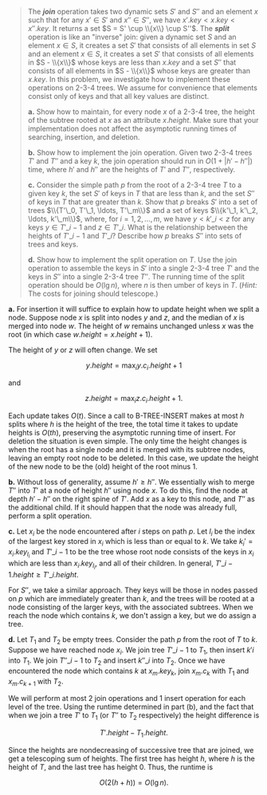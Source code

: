 
> The __*join*__ operation takes two dynamic sets $S'$ and $S''$ and an element $x$ such that for any $x' \in S'$ and $x'' \in S''$, we have $x'.key < x.key < x''.key$. It returns a set $S = S' \cup \\{x\\} \cup S''$. The __*split*__ operation is like an "inverse" join: given a dynamic set $S$ and an element $x \in S$, it creates a set $S'$ that consists of all elements in set $S$ and an element $x \in S$, it creates a set $S'$ that consists of all elements in $S - \\{x\\}$ whose keys are less than $x.key$ and a set $S''$ that consists of all elements in $S - \\{x\\}$ whose keys are greater than $x.key$. In this problem, we investigate how to implement these operations on 2-3-4 trees. We assume for convenience that elements consist only of keys and that all key values are distinct.
>
> **a.** Show how to maintain, for every node $x$ of a 2-3-4 tree, the height of the subtree rooted at $x$ as an attribute $x.height$. Make sure that your implementation does not affect the asymptotic running times of searching, insertion, and deletion.
>
> **b.** Show how to implement the join operation. Given two 2-3-4 trees $T'$ and $T''$ and a key $k$, the join operation should run in $O(1 + |h' - h''|)$ time, where $h'$ and $h''$ are the heights of $T'$ and $T''$, respectively.
>
> **c.** Consider the simple path $p$ from the root of a 2-3-4 tree $T$ to a given key $k$, the set $S'$ of keys in $T$ that are less than $k$, and the set $S''$ of keys in $T$ that are greater than $k$. Show that $p$ breaks $S'$ into a set of trees $\\{T'\_0, T'\_1, \ldots, T'\_m\\}$ and a set of keys $\\{k'\_1, k'\_2, \ldots, k'\_m\\}$, where, for $i = 1, 2, \ldots, m$, we have $y < k'\_i < z$ for any keys $y \in T'\_{i - 1}$ and $z \in T'\_i$. What is the relationship between the heights of $T'\_{i - 1}$ and $T'\_i$? Describe how $p$ breaks $S''$ into sets of trees and keys.
>
> **d.** Show how to implement the split operation on $T$. Use the join operation to assemble the keys in $S'$ into a single 2-3-4 tree $T'$ and the keys in $S''$ into a single 2-3-4 tree $T''$. The running time of the split operation should be $O(\lg n)$, where $n$ is then umber of keys in $T$. ($\textit{Hint:}$ The costs for joining should telescope.)

**a.** For insertion it will suffice to explain how to update height when we split a node. Suppose node $x$ is split into nodes $y$ and $z$, and the median of $x$ is merged into node $w$. The height of $w$ remains unchanged unless $x$ was the root (in which case $w.height = x.height + 1$).

The height of $y$ or $z$ will often change. We set

$$y.height = \max_i y.c_i .height + 1$$

and

$$z.height = \max_i z.c_i.height + 1.$$

Each update takes $O(t)$. Since a call to $\text{B-TREE-INSERT}$ makes at most $h$ splits where $h$ is the height of the tree, the total time it takes to update heights is $O(th)$, preserving the asymptotic running time of insert. For deletion the situation is even simple. The only time the height changes is when the root has a single node and it is merged with its subtree nodes, leaving an empty root node to be deleted. In this case, we update the height of the new node to be the (old) height of the root minus $1$.

**b.** Without loss of generality, assume $h' \ge h''$. We essentially wish to merge $T''$ into $T'$ at a node of height $h''$ using node $x$. To do this, find the node at depth $h' - h''$ on the right spine of $T'$. Add $x$ as a key to this node, and $T''$ as the additional child. If it should happen that the node was already full, perform a split operation.

**c.** Let $x_i$ be the node encountered after $i$ steps on path $p$. Let $l_i$ be the index of the largest key stored in $x_i$ which is less than or equal to $k$. We take $k_i' = x_i.key_{l_i}$ and $T'\_{i - 1}$ to be the tree whose root node consists of the keys in $x_i$ which are less than $x_i.key_{l_i}$, and all of their children. In general, $T'\_{i - 1}.height \ge T'\_i.height$.

For $S''$, we take a similar approach. They keys will be those in nodes passed on $p$ which are immediately greater than $k$, and the trees will be rooted at a node consisting of the larger keys, with the associated subtrees. When we reach the node which contains $k$, we don't assign a key, but we do assign a tree.

**d.** Let $T_1$ and $T_2$ be empty trees. Consider the path $p$ from the root of $T$ to $k$. Suppose we have reached node $x_i$. We join tree $T'\_{i - 1}$ to $T_1$, then insert $k' i$ into $T_1$. We join $T''\_{i - 1}$ to $T_2$ and insert $k''\_i$ into $T_2$. Once we have encountered the node which contains $k$ at $x_m.key_k$, join $x_m.c_k$ with $T_1$ and $x_m.c_{k + 1}$ with $T_2$.

We will perform at most $2$ join operations and $1$ insert operation for each level of the tree. Using the runtime determined in part (b), and the fact that when we join a tree $T'$ to $T_1$ (or $T''$ to $T_2$ respectively) the height difference is

$$T'.height - T_1.height.$$

Since the heights are nondecreasing of successive tree that are joined, we get a telescoping sum of heights. The first tree has height $h$, where $h$ is the height of $T$, and the last tree has height $0$. Thus, the runtime is

$$O(2(h + h)) = O(\lg n).$$
